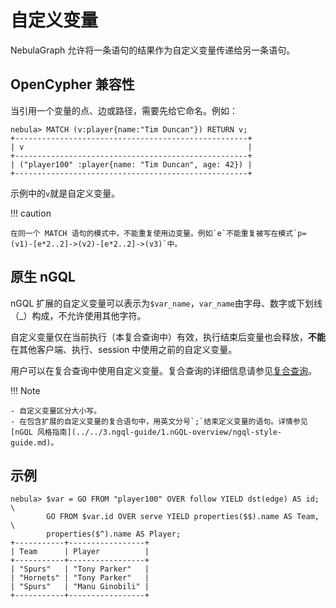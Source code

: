 # 自定义变量

NebulaGraph 允许将一条语句的结果作为自定义变量传递给另一条语句。

## OpenCypher 兼容性

当引用一个变量的点、边或路径，需要先给它命名。例如：

```ngql
nebula> MATCH (v:player{name:"Tim Duncan"}) RETURN v;
+----------------------------------------------------+
| v                                                  |
+----------------------------------------------------+
| ("player100" :player{name: "Tim Duncan", age: 42}) |
+----------------------------------------------------+
```

示例中的`v`就是自定义变量。

!!! caution

    在同一个 MATCH 语句的模式中，不能重复使用边变量。例如`e`不能重复被写在模式`p=(v1)-[e*2..2]->(v2)-[e*2..2]->(v3)`中。

## 原生 nGQL

nGQL 扩展的自定义变量可以表示为`$var_name`，`var_name`由字母、数字或下划线（_）构成，不允许使用其他字符。

自定义变量仅在当前执行（本复合查询中）有效，执行结束后变量也会释放，**不能**在其他客户端、执行、session 中使用之前的自定义变量。

用户可以在复合查询中使用自定义变量。复合查询的详细信息请参见[复合查询](1.composite-queries.md)。

!!! Note

    - 自定义变量区分大小写。
    - 在包含扩展的自定义变量的复合语句中，用英文分号`;`结束定义变量的语句。详情参见 [nGQL 风格指南](../../3.ngql-guide/1.nGQL-overview/ngql-style-guide.md)。

## 示例

```ngql
nebula> $var = GO FROM "player100" OVER follow YIELD dst(edge) AS id; \
        GO FROM $var.id OVER serve YIELD properties($$).name AS Team, \
        properties($^).name AS Player;
+-----------+-----------------+
| Team      | Player          |
+-----------+-----------------+
| "Spurs"   | "Tony Parker"   |
| "Hornets" | "Tony Parker"   |
| "Spurs"   | "Manu Ginobili" |
+-----------+-----------------+
```
